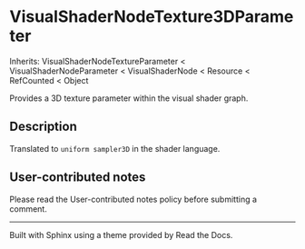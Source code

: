 # VisualShaderNodeTexture3DParameter

Inherits: VisualShaderNodeTextureParameter < VisualShaderNodeParameter <
VisualShaderNode < Resource < RefCounted < Object

Provides a 3D texture parameter within the visual shader graph.

## Description

Translated to `uniform sampler3D` in the shader language.

## User-contributed notes

Please read the User-contributed notes policy before submitting a comment.

* * *

Built with Sphinx using a theme provided by Read the Docs.

